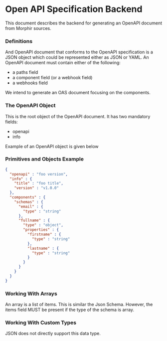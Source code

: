 # Open API Specification Backend
This document describes the backend for generating an OpenAPI document from Morphir sources.

### Definitions
And OpenAPI document that conforms to the OpenAPI specification is a JSON
object which could be represented either as JSON or YAML. An OpenAPI document must contain either of the following:
* a paths field
* a component field (or a webhook field)
* a webhooks field

We intend to generate an OAS document focusing on the components.

### The OpenAPI Object
This is the root object of the OpenAPI document. It has two mandatory fields:
* openapi
* info

Example of an OpenAPI object is given below 
### Primitives and Objects Example

```json
{
  "openapi" : "foo version",
  "info" : {
    "title" : "foo title",
    "version" : "v1.0.0"
  },
  "components" : {
    "schemas" : {
      "email" : {
        "type" : "string"
      },
      "fullname" : {
        "type" : "object",
        "properties" : {
          "firstname" : {
            "type" : "string" 
          },
          "lastname" : {
            "type" : "string"
          }
        }
      }
    }
  }
}
```

### Working With Arrays
An array is a list of items. This is similar the Json Schema.
However, the items field MUST be present if the type of the schema is array.


### Working With Custom Types
JSON does not directly support this data type.